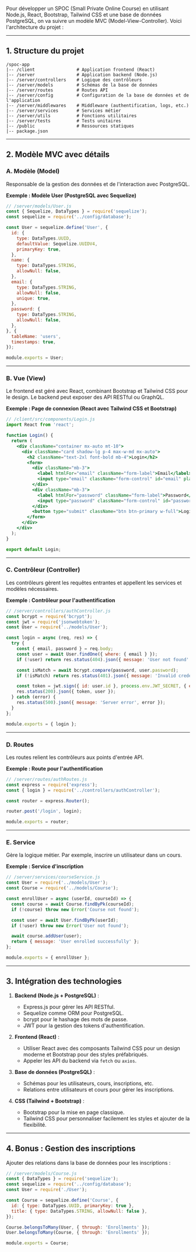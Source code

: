 Pour développer un SPOC (Small Private Online Course) en utilisant Node.js, React, Bootstrap, Tailwind CSS et une base de données PostgreSQL, on va suivre un modèle MVC (Model-View-Controller). Voici l'architecture du projet :

---

## **1. Structure du projet**

```
/spoc-app
|-- /client                # Application frontend (React)
|-- /server                # Application backend (Node.js)
|-- /server/controllers    # Logique des contrôleurs
|-- /server/models         # Schémas de la base de données
|-- /server/routes         # Routes API
|-- /server/config         # Configuration de la base de données et de l'application
|-- /server/middlewares    # Middleware (authentification, logs, etc.)
|-- /server/services       # Services métier
|-- /server/utils          # Fonctions utilitaires
|-- /server/tests          # Tests unitaires
|-- /public                # Ressources statiques
|-- package.json
```

---

## **2. Modèle MVC avec détails**

### **A. Modèle (Model)**

Responsable de la gestion des données et de l'interaction avec PostgreSQL.

**Exemple : Modèle User (PostgreSQL avec Sequelize)**

```javascript
// /server/models/User.js
const { Sequelize, DataTypes } = require('sequelize');
const sequelize = require('../config/database');

const User = sequelize.define('User', {
  id: {
    type: DataTypes.UUID,
    defaultValue: Sequelize.UUIDV4,
    primaryKey: true,
  },
  name: {
    type: DataTypes.STRING,
    allowNull: false,
  },
  email: {
    type: DataTypes.STRING,
    allowNull: false,
    unique: true,
  },
  password: {
    type: DataTypes.STRING,
    allowNull: false,
  },
}, {
  tableName: 'users',
  timestamps: true,
});

module.exports = User;
```

---

### **B. Vue (View)**

Le frontend est géré avec React, combinant Bootstrap et Tailwind CSS pour le design. Le backend peut exposer des API RESTful ou GraphQL.

**Exemple : Page de connexion (React avec Tailwind CSS et Bootstrap)**

```jsx
// /client/src/components/Login.js
import React from 'react';

function Login() {
  return (
    <div className="container mx-auto mt-10">
      <div className="card shadow-lg p-4 max-w-md mx-auto">
        <h2 className="text-2xl font-bold mb-4">Login</h2>
        <form>
          <div className="mb-3">
            <label htmlFor="email" className="form-label">Email</label>
            <input type="email" className="form-control" id="email" placeholder="Enter your email" />
          </div>
          <div className="mb-3">
            <label htmlFor="password" className="form-label">Password</label>
            <input type="password" className="form-control" id="password" placeholder="Enter your password" />
          </div>
          <button type="submit" className="btn btn-primary w-full">Login</button>
        </form>
      </div>
    </div>
  );
}

export default Login;
```

---

### **C. Contrôleur (Controller)**

Les contrôleurs gèrent les requêtes entrantes et appellent les services et modèles nécessaires.

**Exemple : Contrôleur pour l'authentification**

```javascript
// /server/controllers/authController.js
const bcrypt = require('bcrypt');
const jwt = require('jsonwebtoken');
const User = require('../models/User');

const login = async (req, res) => {
  try {
    const { email, password } = req.body;
    const user = await User.findOne({ where: { email } });
    if (!user) return res.status(404).json({ message: 'User not found' });

    const isMatch = await bcrypt.compare(password, user.password);
    if (!isMatch) return res.status(401).json({ message: 'Invalid credentials' });

    const token = jwt.sign({ id: user.id }, process.env.JWT_SECRET, { expiresIn: '1d' });
    res.status(200).json({ token, user });
  } catch (error) {
    res.status(500).json({ message: 'Server error', error });
  }
};

module.exports = { login };
```

---

### **D. Routes**

Les routes relient les contrôleurs aux points d'entrée API.

**Exemple : Route pour l'authentification**

```javascript
// /server/routes/authRoutes.js
const express = require('express');
const { login } = require('../controllers/authController');

const router = express.Router();

router.post('/login', login);

module.exports = router;
```

---

### **E. Service**

Gère la logique métier. Par exemple, inscrire un utilisateur dans un cours.

**Exemple : Service d'inscription**

```javascript
// /server/services/courseService.js
const User = require('../models/User');
const Course = require('../models/Course');

const enrollUser = async (userId, courseId) => {
  const course = await Course.findByPk(courseId);
  if (!course) throw new Error('Course not found');

  const user = await User.findByPk(userId);
  if (!user) throw new Error('User not found');

  await course.addUser(user);
  return { message: 'User enrolled successfully' };
};

module.exports = { enrollUser };
```

---

## **3. Intégration des technologies**

1. **Backend (Node.js + PostgreSQL)** :
    
    - Express.js pour gérer les API RESTful.
    - Sequelize comme ORM pour PostgreSQL.
    - bcrypt pour le hashage des mots de passe.
    - JWT pour la gestion des tokens d'authentification.
2. **Frontend (React)** :
    
    - Utiliser React avec des composants Tailwind CSS pour un design moderne et Bootstrap pour des styles préfabriqués.
    - Appeler les API du backend via `fetch` ou `axios`.
3. **Base de données (PostgreSQL)** :
    
    - Schémas pour les utilisateurs, cours, inscriptions, etc.
    - Relations entre utilisateurs et cours pour gérer les inscriptions.
4. **CSS (Tailwind + Bootstrap)** :
    
    - Bootstrap pour la mise en page classique.
    - Tailwind CSS pour personnaliser facilement les styles et ajouter de la flexibilité.

---

## **4. Bonus : Gestion des inscriptions**

Ajouter des relations dans la base de données pour les inscriptions :

```javascript
// /server/models/Course.js
const { DataTypes } = require('sequelize');
const sequelize = require('../config/database');
const User = require('./User');

const Course = sequelize.define('Course', {
  id: { type: DataTypes.UUID, primaryKey: true },
  title: { type: DataTypes.STRING, allowNull: false },
});

Course.belongsToMany(User, { through: 'Enrollments' });
User.belongsToMany(Course, { through: 'Enrollments' });

module.exports = Course;
```

